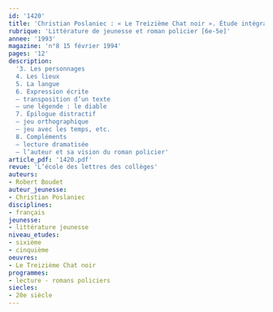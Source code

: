 ```yaml
---
id: '1420'
title: 'Christian Poslaniec : « Le Treizième Chat noir ». Étude intégrale (2/2)'
rubrique: 'Littérature de jeunesse et roman policier [6e-5e]'
annee: '1993'
magazine: 'n°8 15 février 1994'
pages: '12'
description: 
  '3. Les personnages
  4. Les lieux
  5. La langue
  6. Expression écrite
  – transposition d’un texte
  – une légende : le diable
  7. Épilogue distractif
  – jeu orthographique
  – jeu avec les temps, etc.
  8. Compléments
  – lecture dramatisée
  – l’auteur et sa vision du roman policier'
article_pdf: '1420.pdf'
revue: 'L’école des lettres des collèges'
auteurs:
- Robert Boudet
auteur_jeunesse:
- Christian Poslaniec
disciplines:
- français
jeunesse:
- littérature jeunesse
niveau_etudes:
- sixième
- cinquième
oeuvres:
- Le Treizième Chat noir
programmes:
- lecture - romans policiers
siecles:
- 20e siècle
---
```

